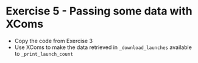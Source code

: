 # Exercise 5 - Passing some data with XComs

- Copy the code from Exercise 3
- Use XComs to make the data retrieved in `_download_launches` available to `_print_launch_count`
